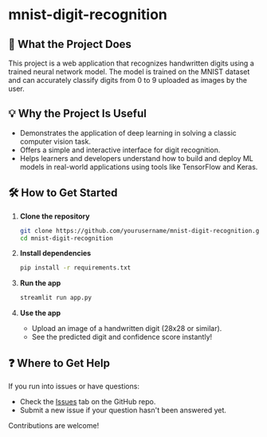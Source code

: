 # mnist-digit-recognition
## 🚀 What the Project Does

This project is a web application that recognizes handwritten digits using a trained neural network model. The model is trained on the MNIST dataset and can accurately classify digits from 0 to 9 uploaded as images by the user.

## 💡 Why the Project Is Useful

- Demonstrates the application of deep learning in solving a classic computer vision task.
- Offers a simple and interactive interface for digit recognition.
- Helps learners and developers understand how to build and deploy ML models in real-world applications using tools like TensorFlow and Keras.

## 🛠️ How to Get Started

1. **Clone the repository**
   ```bash
   git clone https://github.com/yourusername/mnist-digit-recognition.git
   cd mnist-digit-recognition
   ```

2. **Install dependencies**
   ```bash
   pip install -r requirements.txt
   ```

3. **Run the app**
   ```bash
   streamlit run app.py
   ```

4. **Use the app**
   - Upload an image of a handwritten digit (28x28 or similar).
   - See the predicted digit and confidence score instantly!

## ❓ Where to Get Help

If you run into issues or have questions:
- Check the [Issues](https://github.com/yourusername/mnist-digit-recognition/issues) tab on the GitHub repo.
- Submit a new issue if your question hasn't been answered yet.


Contributions are welcome!
